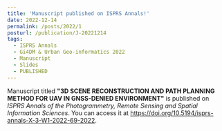 ```yaml
---
title: 'Manuscript published on ISPRS Annals!'
date: 2022-12-14
permalink: /posts/2022/1
posturl: /publication/J-20221214
tags:
  - ISPRS Annals
  - Gi4DM & Urban Geo-informatics 2022
  - Manuscript
  - Slides
  - PUBLISHED
---
```


Manuscript titled **"3D SCENE RECONSTRUCTION AND PATH PLANNING METHOD FOR UAV IN GNSS-DENIED ENVIRONMENT"**
is published on <i>ISPRS Annals of the Photogrammetry, Remote Sensing and Spatial Information Sciences</i>.
You can access it at https://doi.org/10.5194/isprs-annals-X-3-W1-2022-69-2022.
